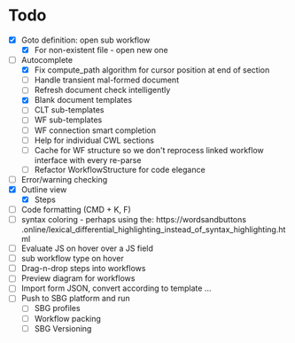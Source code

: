 # Todo

- [x] Goto definition: open sub workflow
  - [x] For non-existent file - open new one
- [ ] Autocomplete
  - [x] Fix compute_path algorithm for cursor position at end of section
  - [ ] Handle transient mal-formed document
  - [ ] Refresh document check intelligently
  - [x] Blank document templates
  - [ ] CLT sub-templates
  - [ ] WF sub-templates
  - [ ] WF connection smart completion
  - [ ] Help for individual CWL sections
  - [ ] Cache for WF structure so we don't reprocess linked workflow interface with every
        re-parse
  - [ ] Refactor WorkflowStructure for code elegance
- [ ] Error/warning checking
- [x] Outline view
  - [x] Steps
- [ ] Code formatting (CMD + K, F)
- [ ] syntax coloring - perhaps using the: https://wordsandbuttons
.online/lexical_differential_highlighting_instead_of_syntax_highlighting.html
- [ ] Evaluate JS on hover over a JS field
- [ ] sub workflow type on hover
- [ ] Drag-n-drop steps into workflows
- [ ] Preview diagram for workflows
- [ ] Import form JSON, convert according to template ...
- [ ] Push to SBG platform and run
  - [ ] SBG profiles
  - [ ] Workflow packing
  - [ ] SBG Versioning
